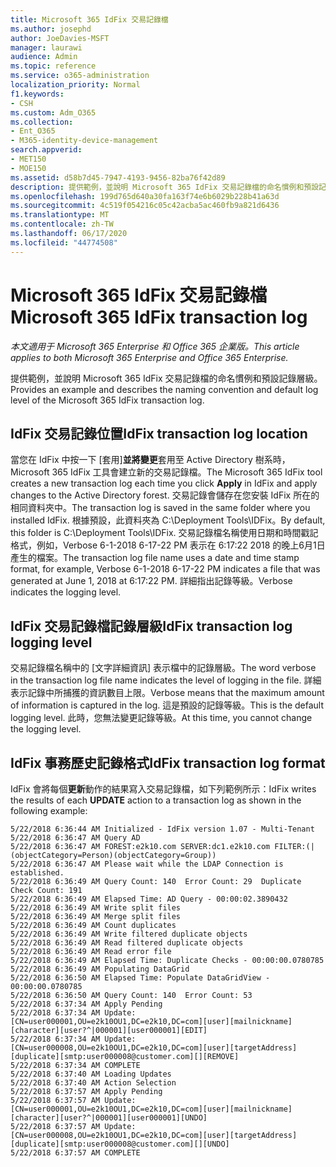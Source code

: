 ```yaml
---
title: Microsoft 365 IdFix 交易記錄檔
ms.author: josephd
author: JoeDavies-MSFT
manager: laurawi
audience: Admin
ms.topic: reference
ms.service: o365-administration
localization_priority: Normal
f1.keywords:
- CSH
ms.custom: Adm_O365
ms.collection:
- Ent_O365
- M365-identity-device-management
search.appverid:
- MET150
- MOE150
ms.assetid: d58b7d45-7947-4193-9456-82ba76f42d89
description: 提供範例，並說明 Microsoft 365 IdFix 交易記錄檔的命名慣例和預設記錄層級。
ms.openlocfilehash: 199d765d640a30fa163f74e6b6029b228b41a63d
ms.sourcegitcommit: 4c519f054216c05c42acba5ac460fb9a821d6436
ms.translationtype: MT
ms.contentlocale: zh-TW
ms.lasthandoff: 06/17/2020
ms.locfileid: "44774508"
---
```

# <a name="microsoft-365-idfix-transaction-log"></a><span data-ttu-id="875f1-103">Microsoft 365 IdFix 交易記錄檔</span><span class="sxs-lookup"><span data-stu-id="875f1-103">Microsoft 365 IdFix transaction log</span></span>

<span data-ttu-id="875f1-104">*本文適用于 Microsoft 365 Enterprise 和 Office 365 企業版。*</span><span class="sxs-lookup"><span data-stu-id="875f1-104">*This article applies to both Microsoft 365 Enterprise and Office 365 Enterprise.*</span></span>

<span data-ttu-id="875f1-105">提供範例，並說明 Microsoft 365 IdFix 交易記錄檔的命名慣例和預設記錄層級。</span><span class="sxs-lookup"><span data-stu-id="875f1-105">Provides an example and describes the naming convention and default log level of the Microsoft 365 IdFix transaction log.</span></span>
  
## <a name="idfix-transaction-log-location"></a><span data-ttu-id="875f1-106">IdFix 交易記錄位置</span><span class="sxs-lookup"><span data-stu-id="875f1-106">IdFix transaction log location</span></span>

<span data-ttu-id="875f1-107">當您在 IdFix 中按一下 [套用]**並將變更**套用至 Active Directory 樹系時，Microsoft 365 IdFix 工具會建立新的交易記錄檔。</span><span class="sxs-lookup"><span data-stu-id="875f1-107">The Microsoft 365 IdFix tool creates a new transaction log each time you click **Apply** in IdFix and apply changes to the Active Directory forest.</span></span> <span data-ttu-id="875f1-108">交易記錄會儲存在您安裝 IdFix 所在的相同資料夾中。</span><span class="sxs-lookup"><span data-stu-id="875f1-108">The transaction log is saved in the same folder where you installed IdFix.</span></span> <span data-ttu-id="875f1-109">根據預設，此資料夾為 C:\Deployment Tools\IDFix。</span><span class="sxs-lookup"><span data-stu-id="875f1-109">By default, this folder is C:\Deployment Tools\IDFix.</span></span> <span data-ttu-id="875f1-110">交易記錄檔名稱使用日期和時間戳記格式，例如，Verbose 6-1-2018 6-17-22 PM 表示在 6:17:22 2018 的晚上6月1日產生的檔案。</span><span class="sxs-lookup"><span data-stu-id="875f1-110">The transaction log file name uses a date and time stamp format, for example, Verbose 6-1-2018 6-17-22 PM indicates a file that was generated at June 1, 2018 at 6:17:22 PM.</span></span> <span data-ttu-id="875f1-111">詳細指出記錄等級。</span><span class="sxs-lookup"><span data-stu-id="875f1-111">Verbose indicates the logging level.</span></span> 
  
## <a name="idfix-transaction-log-logging-level"></a><span data-ttu-id="875f1-112">IdFix 交易記錄檔記錄層級</span><span class="sxs-lookup"><span data-stu-id="875f1-112">IdFix transaction log logging level</span></span>

<span data-ttu-id="875f1-113">交易記錄檔名稱中的 [文字詳細資訊] 表示檔中的記錄層級。</span><span class="sxs-lookup"><span data-stu-id="875f1-113">The word verbose in the transaction log file name indicates the level of logging in the file.</span></span> <span data-ttu-id="875f1-114">詳細表示記錄中所捕獲的資訊數目上限。</span><span class="sxs-lookup"><span data-stu-id="875f1-114">Verbose means that the maximum amount of information is captured in the log.</span></span> <span data-ttu-id="875f1-115">這是預設的記錄等級。</span><span class="sxs-lookup"><span data-stu-id="875f1-115">This is the default logging level.</span></span> <span data-ttu-id="875f1-116">此時，您無法變更記錄等級。</span><span class="sxs-lookup"><span data-stu-id="875f1-116">At this time, you cannot change the logging level.</span></span>
  
## <a name="idfix-transaction-log-format"></a><span data-ttu-id="875f1-117">IdFix 事務歷史記錄格式</span><span class="sxs-lookup"><span data-stu-id="875f1-117">IdFix transaction log format</span></span>

<span data-ttu-id="875f1-118">IdFix 會將每個**更新**動作的結果寫入交易記錄檔，如下列範例所示：</span><span class="sxs-lookup"><span data-stu-id="875f1-118">IdFix writes the results of each **UPDATE** action to a transaction log as shown in the following example:</span></span>
  
```
5/22/2018 6:36:44 AM Initialized - IdFix version 1.07 - Multi-Tenant
5/22/2018 6:36:47 AM Query AD
5/22/2018 6:36:47 AM FOREST:e2k10.com SERVER:dc1.e2k10.com FILTER:(|(objectCategory=Person)(objectCategory=Group))
5/22/2018 6:36:47 AM Please wait while the LDAP Connection is established.
5/22/2018 6:36:49 AM Query Count: 140  Error Count: 29  Duplicate Check Count: 191
5/22/2018 6:36:49 AM Elapsed Time: AD Query - 00:00:02.3890432
5/22/2018 6:36:49 AM Write split files
5/22/2018 6:36:49 AM Merge split files
5/22/2018 6:36:49 AM Count duplicates
5/22/2018 6:36:49 AM Write filtered duplicate objects
5/22/2018 6:36:49 AM Read filtered duplicate objects
5/22/2018 6:36:49 AM Read error file
5/22/2018 6:36:49 AM Elapsed Time: Duplicate Checks - 00:00:00.0780785
5/22/2018 6:36:49 AM Populating DataGrid
5/22/2018 6:36:50 AM Elapsed Time: Populate DataGridView - 00:00:00.0780785
5/22/2018 6:36:50 AM Query Count: 140  Error Count: 53
5/22/2018 6:37:34 AM Apply Pending
5/22/2018 6:37:34 AM Update: [CN=user000001,OU=e2k10OU1,DC=e2k10,DC=com][user][mailnickname][character][user?^|000001][user000001][EDIT]
5/22/2018 6:37:34 AM Update: [CN=user000008,OU=e2k10OU1,DC=e2k10,DC=com][user][targetAddress][duplicate][smtp:user000008@customer.com][][REMOVE]
5/22/2018 6:37:34 AM COMPLETE
5/22/2018 6:37:40 AM Loading Updates
5/22/2018 6:37:40 AM Action Selection
5/22/2018 6:37:57 AM Apply Pending
5/22/2018 6:37:57 AM Update: [CN=user000001,OU=e2k10OU1,DC=e2k10,DC=com][user][mailnickname][character][user?^|000001][user000001][UNDO]
5/22/2018 6:37:57 AM Update: [CN=user000008,OU=e2k10OU1,DC=e2k10,DC=com][user][targetAddress][duplicate][smtp:user000008@customer.com][][UNDO]
5/22/2018 6:37:57 AM COMPLETE
```